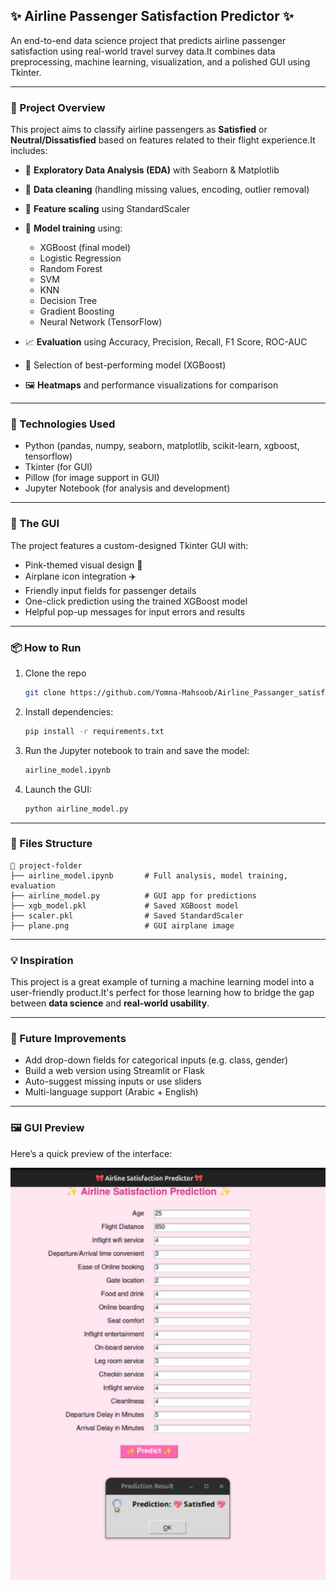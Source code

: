 ## ✨ Airline Passenger Satisfaction Predictor ✨

An end-to-end data science project that predicts airline passenger satisfaction using real-world travel survey data.It combines data preprocessing, machine learning, visualization, and a polished GUI using Tkinter.

---

### 🚀 Project Overview

This project aims to classify airline passengers as **Satisfied** or **Neutral/Dissatisfied** based on features related to their flight experience.It includes:

- 🔎 **Exploratory Data Analysis (EDA)** with Seaborn & Matplotlib

- 🧼 **Data cleaning** (handling missing values, encoding, outlier removal)

- 🔁 **Feature scaling** using StandardScaler

- 🧠 **Model training** using:

  - XGBoost (final model)
  - Logistic Regression
  - Random Forest
  - SVM
  - KNN
  - Decision Tree
  - Gradient Boosting
  - Neural Network (TensorFlow)

- 📈 **Evaluation** using Accuracy, Precision, Recall, F1 Score, ROC-AUC

- 🎯 Selection of best-performing model (XGBoost)

- 🖼️ **Heatmaps** and performance visualizations for comparison

---

### 🧩 Technologies Used

- Python (pandas, numpy, seaborn, matplotlib, scikit-learn, xgboost, tensorflow)
- Tkinter (for GUI)
- Pillow (for image support in GUI)
- Jupyter Notebook (for analysis and development)

---

### 🎀 The GUI

The project features a custom-designed Tkinter GUI with:

- Pink-themed visual design 🎨
- Airplane icon integration ✈️
- Friendly input fields for passenger details
- One-click prediction using the trained XGBoost model
- Helpful pop-up messages for input errors and results

---

### 📦 How to Run

1. Clone the repo
    ```bash
   git clone https://github.com/Yomna-Mahsoob/Airline_Passanger_satisfication
   ```
3. Install dependencies:
   ```bash
   pip install -r requirements.txt
   ```
4. Run the Jupyter notebook to train and save the model:
   ```bash
   airline_model.ipynb
   ```
5. Launch the GUI:
   ```bash
   python airline_model.py
   ```

---

### 📁 Files Structure

```
📂 project-folder
├── airline_model.ipynb       # Full analysis, model training, evaluation
├── airline_model.py          # GUI app for predictions
├── xgb_model.pkl             # Saved XGBoost model
├── scaler.pkl                # Saved StandardScaler
├── plane.png                 # GUI airplane image
```

---

### 💡 Inspiration

This project is a great example of turning a machine learning model into a user-friendly product.It's perfect for those learning how to bridge the gap between **data science** and **real-world usability**.

---

### 🧠 Future Improvements

- Add drop-down fields for categorical inputs (e.g. class, gender)
- Build a web version using Streamlit or Flask
- Auto-suggest missing inputs or use sliders
- Multi-language support (Arabic + English)

---

### 🖼️ GUI Preview

Here’s a quick preview of the interface:

![GUI Preview](https://github.com/Yomna-Mahsoob/Airline_Passanger_satisfication/blob/main/GUI.jpeg)
